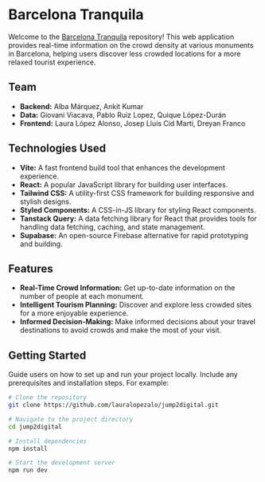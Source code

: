 # Barcelona Tranquila

Welcome to the [Barcelona Tranquila](https://jump2digital-one.vercel.app/) repository! This web application provides real-time information on the crowd density at various monuments in Barcelona, helping users discover less crowded locations for a more relaxed tourist experience.

## Team

- **Backend:** Alba Márquez, Ankit Kumar
- **Data:** Giovani Viacava, Pablo Ruiz Lopez, Quique López-Durán
- **Frontend:** Laura López Alonso, Josep Lluis Cid Marti, Dreyan Franco

## Technologies Used

- **Vite:** A fast frontend build tool that enhances the development experience.
- **React:** A popular JavaScript library for building user interfaces.
- **Tailwind CSS:** A utility-first CSS framework for building responsive and stylish designs.
- **Styled Components:** A CSS-in-JS library for styling React components.
- **Tanstack Query:** A data fetching library for React that provides tools for handling data fetching, caching, and state management.
- **Supabase:**  An open-source Firebase alternative for rapid prototyping and building.

## Features

- **Real-Time Crowd Information:** Get up-to-date information on the number of people at each monument.
- **Intelligent Tourism Planning:** Discover and explore less crowded sites for a more enjoyable experience.
- **Informed Decision-Making:** Make informed decisions about your travel destinations to avoid crowds and make the most of your visit.


## Getting Started

Guide users on how to set up and run your project locally. Include any prerequisites and installation steps. For example:

```bash
# Clone the repository
git clone https://github.com/lauralopezalo/jump2digital.git

# Navigate to the project directory
cd jump2digital

# Install dependencies
npm install

# Start the development server
npm run dev
